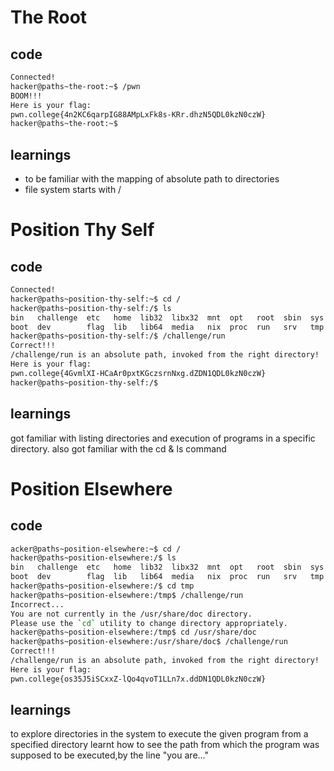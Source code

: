 # The Root
## code
```bash
Connected!
hacker@paths~the-root:~$ /pwn
BOOM!!!
Here is your flag:
pwn.college{4n2KC6qarpIG88AMpLxFk8s-KRr.dhzN5QDL0kzN0czW}
hacker@paths~the-root:~$ 
```

## learnings
- to be familiar with the mapping of absolute path to directories
- file system starts with /

# Position Thy Self
## code
```bash
Connected!
hacker@paths~position-thy-self:~$ cd /
hacker@paths~position-thy-self:/$ ls
bin   challenge  etc   home  lib32  libx32  mnt  opt   root  sbin  sys  usr
boot  dev        flag  lib   lib64  media   nix  proc  run   srv   tmp  var
hacker@paths~position-thy-self:/$ /challenge/run
Correct!!!
/challenge/run is an absolute path, invoked from the right directory!
Here is your flag:
pwn.college{4GvmlXI-HCaAr0pxtKGczsrnNxg.dZDN1QDL0kzN0czW}
hacker@paths~position-thy-self:/$ 


```

## learnings
got familiar with listing directories and execution of programs in a specific directory.
also got familiar with the cd & ls command

# Position Elsewhere
## code
``` bash
acker@paths~position-elsewhere:~$ cd /
hacker@paths~position-elsewhere:/$ ls
bin   challenge  etc   home  lib32  libx32  mnt  opt   root  sbin  sys  usr
boot  dev        flag  lib   lib64  media   nix  proc  run   srv   tmp  var
hacker@paths~position-elsewhere:/$ cd tmp
hacker@paths~position-elsewhere:/tmp$ /challenge/run
Incorrect...
You are not currently in the /usr/share/doc directory.
Please use the `cd` utility to change directory appropriately.
hacker@paths~position-elsewhere:/tmp$ cd /usr/share/doc
hacker@paths~position-elsewhere:/usr/share/doc$ /challenge/run
Correct!!!
/challenge/run is an absolute path, invoked from the right directory!
Here is your flag:
pwn.college{os35J5iSCxxZ-lQo4qvoT1LLn7x.ddDN1QDL0kzN0czW}
```

## learnings
to explore directories in the system
to execute the given program from a specified directory
learnt how to see the path from which the program was supposed to be executed,by the line "you are..."

